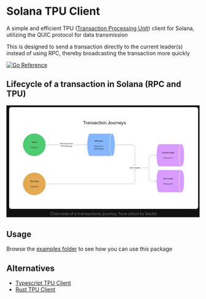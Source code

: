 # Solana TPU Client

A simple and efficient TPU ([Transaction Processing Unit](https://docs.solanalabs.com/validator/tpu)) client for Solana, utilizing the QUIC protocol for data transmission

This is designed to send a transaction directly to the current leader(s) instead of using RPC, thereby broadcasting the transaction more quickly

[![Go Reference](https://pkg.go.dev/badge/github.com/qg5/go-solana-tpu.svg)](https://pkg.go.dev/github.com/qg5/go-solana-tpu)

## Lifecycle of a transaction in Solana (RPC and TPU)

![tx lifecycle](/docs/img/tx_lifecycle.png)

## Usage

Browse the [examples folder](/examples) to see how you can use this package

## Alternatives

- [Typescript TPU Client](https://github.com/lmvdz/tpu-client)
- [Rust TPU Client](https://crates.io/crates/solana-tpu-client)
